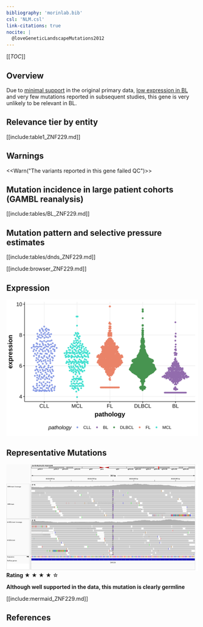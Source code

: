 ```yaml
---
bibliography: 'morinlab.bib'
csl: 'NLM.csl'
link-citations: true
nocite: |
  @loveGeneticLandscapeMutations2012
---
```

[[_TOC_]]

## Overview

Due to [minimal support](ZNF229#representative-mutation) in the original primary data, [low expression in BL](ZNF229#znf229-expression) and very few mutations reported in subsequent studies, this gene is very unlikely to be relevant in BL. 



## Relevance tier by entity

[[include:table1_ZNF229.md]]

## Warnings

<<Warn("The variants reported in this gene failed QC")>>

## Mutation incidence in large patient cohorts (GAMBL reanalysis)

[[include:tables/BL_ZNF229.md]]

## Mutation pattern and selective pressure estimates

[[include:tables/dnds_ZNF229.md]]




[[include:browser_ZNF229.md]]

## Expression
![](images/gene_expression/ZNF229_by_pathology.svg)
<!-- ORIGIN: loveGeneticLandscapeMutations2012 -->
<!-- BL: loveGeneticLandscapeMutations2012 -->

## Representative Mutations

![](primary/Love_ZNF229_chr19_49624750_also_in_germline.png)
**Rating**
&starf; &starf; &starf; &starf; &star;

**Although well supported in the data, this mutation is clearly germline**


[[include:mermaid_ZNF229.md]]

## References
